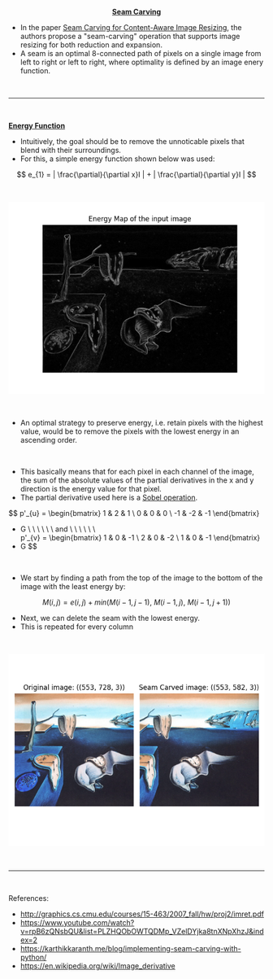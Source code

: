 <p align = "center"><b><ins> Seam Carving </ins></b></p>

- In the paper [Seam Carving for Content-Aware Image Resizing](http://graphics.cs.cmu.edu/courses/15-463/2007_fall/hw/proj2/imret.pdf), the authors propose a "seam-carving" operation that supports image resizing for both reduction and expansion.
- A seam is an optimal 8-connected path of pixels on a single image from left to right or left to right, where optimality is defined by an image enery function.

<br>

---

<br>

<b><ins> Energy Function </ins></b>

- Intuitively, the goal should be to remove the unnoticable pixels that blend with their surroundings.
- For this, a simple energy function shown below was used:

$$
e_{1} = | \frac{\partial}{\partial x}I | + | \frac{\partial}{\partial y}I |
$$

<br>

![](assets/energy_map.png)

<br>

- An optimal strategy to preserve energy, i.e. retain pixels with the highest value, would be to remove the pixels with the lowest energy in an ascending order.

<br>

- This basically means that for each pixel in each channel of the image, the sum of the absolute values of the partial derivatives in the x and y direction is the energy value for that pixel.
- The partial derivative used here is a [Sobel operation](https://en.wikipedia.org/wiki/Image_derivative).

$$
p'_{u} = 
\begin{bmatrix}
1 & 2 & 1 \\
0 & 0 & 0 \\
-1 & -2 & -1
\end{bmatrix}
* G 
\ \ \ \  \ \ and \ \ \ \ \ \ \
p'_{v} = 
\begin{bmatrix}
1 & 0 & -1 \\
2 & 0 & -2 \\
1 & 0 & -1
\end{bmatrix}
* G
$$

<br>

- We start by finding a path from the top of the image to the bottom of the image with the least energy by:

$$
M(i, j) = e(i, j) + min(M(i - 1, j - 1), \ M(i - 1, j), \ M(i - 1, j + 1))
$$

- Next, we can delete the seam with the lowest energy.
- This is repeated for every column

<br>

![](assets/output.png)

<br>

---

<br>

References:

- http://graphics.cs.cmu.edu/courses/15-463/2007_fall/hw/proj2/imret.pdf
- https://www.youtube.com/watch?v=rpB6zQNsbQU&list=PLZHQObOWTQDMp_VZelDYjka8tnXNpXhzJ&index=2
- https://karthikkaranth.me/blog/implementing-seam-carving-with-python/
- https://en.wikipedia.org/wiki/Image_derivative
